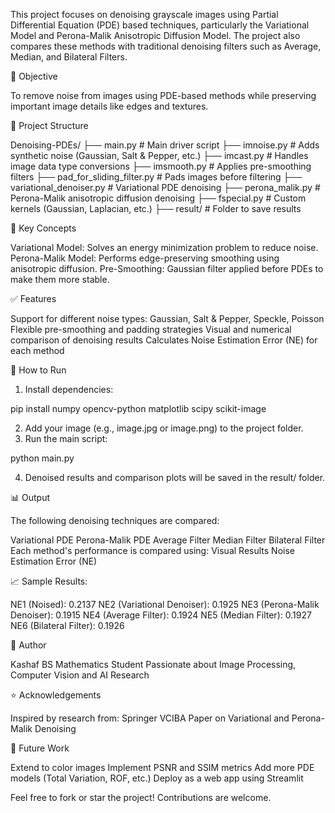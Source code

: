 This project focuses on denoising grayscale images using Partial Differential Equation (PDE) based techniques, particularly the Variational Model and Perona-Malik Anisotropic Diffusion Model. The project also compares these methods with traditional denoising filters such as Average, Median, and Bilateral Filters.

📌 Objective

To remove noise from images using PDE-based methods while preserving important image details like edges and textures.

📁 Project Structure

Denoising-PDEs/
├── main.py                     # Main driver script
├── imnoise.py                 # Adds synthetic noise (Gaussian, Salt & Pepper, etc.)
├── imcast.py                  # Handles image data type conversions
├── imsmooth.py                # Applies pre-smoothing filters
├── pad_for_sliding_filter.py # Pads images before filtering
├── variational_denoiser.py   # Variational PDE denoising
├── perona_malik.py           # Perona-Malik anisotropic diffusion denoising
├── fspecial.py               # Custom kernels (Gaussian, Laplacian, etc.)
├── result/                   # Folder to save results

🧠 Key Concepts

Variational Model: Solves an energy minimization problem to reduce noise.
Perona-Malik Model: Performs edge-preserving smoothing using anisotropic diffusion.
Pre-Smoothing: Gaussian filter applied before PDEs to make them more stable.

✅ Features

Support for different noise types: Gaussian, Salt & Pepper, Speckle, Poisson
Flexible pre-smoothing and padding strategies
Visual and numerical comparison of denoising results
Calculates Noise Estimation Error (NE) for each method

🔧 How to Run

1. Install dependencies:

pip install numpy opencv-python matplotlib scipy scikit-image

2. Add your image (e.g., image.jpg or image.png) to the project folder.
3. Run the main script:

python main.py

4. Denoised results and comparison plots will be saved in the result/ folder.

📊 Output

The following denoising techniques are compared:

Variational PDE
Perona-Malik PDE
Average Filter
Median Filter
Bilateral Filter
Each method's performance is compared using:
Visual Results
Noise Estimation Error (NE)

📈 Sample Results:

NE1 (Noised): 0.2137
NE2 (Variational Denoiser): 0.1925
NE3 (Perona-Malik Denoiser): 0.1915
NE4 (Average Filter): 0.1924
NE5 (Median Filter): 0.1927
NE6 (Bilateral Filter): 0.1926

👤 Author

Kashaf
BS Mathematics Student
Passionate about Image Processing, Computer Vision and AI Research

⭐ Acknowledgements

Inspired by research from:
Springer VCIBA Paper on Variational and Perona-Malik Denoising

🧠 Future Work

Extend to color images
Implement PSNR and SSIM metrics
Add more PDE models (Total Variation, ROF, etc.)
Deploy as a web app using Streamlit

Feel free to fork or star the project! Contributions are welcome.
